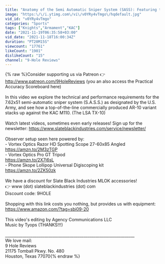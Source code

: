 ```yaml
---
title: "Anatomy of the Semi Automatic Sniper System (SASS): Featuring the Lone Star Armory TX10 DM Heavy"
image: "https:\/\/i.ytimg.com\/vi\/v0YRy4vTmgo\/hqdefault.jpg"
vid_id: "v0YRy4vTmgo"
categories: "Sports"
tags: ["Knights","Armament","KAC"]
date: "2021-11-19T06:35:58+03:00"
vid_date: "2021-11-18T16:00:34Z"
duration: "PT20M15S"
viewcount: "17761"
likeCount: "1901"
dislikeCount: "15"
channel: "9-Hole Reviews"
---
```

{% raw %}Consider supporting us via Patreon 👉  <a rel="nofollow" target="blank" href="http://www.patreon.com/9HoleReviews">http://www.patreon.com/9HoleReviews</a> (you an also access the Practical Accuracy Scoreboard here)<br /><br />In this video we explore the technical and performance requirements for the 7.62x51 semi-automatic sniper system (S.A.S.S.) as designated by the U.S. Army, and see how a top-of-the-line commercially produced AR-10 variant stacks up against the KAC M110. (The LSA TX-10)<br /><br />Watch latest videos, sometimes even early releases! Sign up for the newsletter: <a rel="nofollow" target="blank" href="https://www.slateblackindustries.com/service/newsletter/">https://www.slateblackindustries.com/service/newsletter/</a><br /><br />Observer setup seen here powered by: <br />- Vortex Optics Razor HD Spotting Scope 27-60x85 Angled<br /><a rel="nofollow" target="blank" href="https://amzn.to/2M3zTGP">https://amzn.to/2M3zTGP</a><br />- Vortex Optics Pro GT Tripod<br /><a rel="nofollow" target="blank" href="https://amzn.to/2X7j6sL">https://amzn.to/2X7j6sL</a><br />- Phone Skope Lollipop Universal Digiscoping kit<br /><a rel="nofollow" target="blank" href="https://amzn.to/2ZK50zk">https://amzn.to/2ZK50zk</a><br /><br />We have a discount for Slate Black Industries MLOK accessories! <br />👉 www (dot) slateblackindustries (dot) com <br />Discount code: 9HOLE<br /><br />Shopping with this link costs you nothing, but provides us with equipment: <a rel="nofollow" target="blank" href="https://www.amazon.com/?tag=sbi09-20">https://www.amazon.com/?tag=sbi09-20</a><br /><br />This video's editing by Agency Communications LLC<br />Music by Tyops (THANKS!!!)<br /><br />__________________________________________________________________<br />We love mail:<br />9 Hole Reviews<br />21175 Tomball Pkwy. No. 480<br />Houston, Texas 77070{% endraw %}
